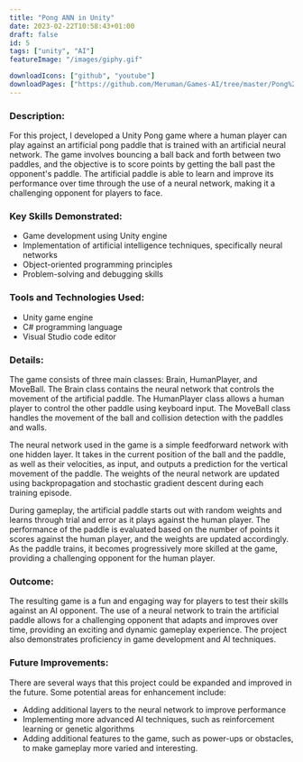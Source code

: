 ```yaml
---
title: "Pong ANN in Unity"
date: 2023-02-22T10:58:43+01:00
draft: false
id: 5
tags: ["unity", "AI"]
featureImage: "/images/giphy.gif"

downloadIcons: ["github", "youtube"]
downloadPages: ["https://github.com/Meruman/Games-AI/tree/master/Pong%20ANN" ,"https://www.youtube.com/watch?v=tX9iC7XeVNc"]
---
```


### **Description:** 

For this project, I developed a Unity Pong game where a human player can play against an artificial pong paddle that is trained with an artificial neural network. The game involves bouncing a ball back and forth between two paddles, and the objective is to score points by getting the ball past the opponent's paddle. The artificial paddle is able to learn and improve its performance over time through the use of a neural network, making it a challenging opponent for players to face.

### **Key Skills Demonstrated:**

-   Game development using Unity engine
-   Implementation of artificial intelligence techniques, specifically neural networks
-   Object-oriented programming principles
-   Problem-solving and debugging skills
       
### **Tools and Technologies Used:**

-   Unity game engine
-   C# programming language
-   Visual Studio code editor


### **Details:**

The game consists of three main classes: Brain, HumanPlayer, and MoveBall. The Brain class contains the neural network that controls the movement of the artificial paddle. The HumanPlayer class allows a human player to control the other paddle using keyboard input. The MoveBall class handles the movement of the ball and collision detection with the paddles and walls.

The neural network used in the game is a simple feedforward network with one hidden layer. It takes in the current position of the ball and the paddle, as well as their velocities, as input, and outputs a prediction for the vertical movement of the paddle. The weights of the neural network are updated using backpropagation and stochastic gradient descent during each training episode.

During gameplay, the artificial paddle starts out with random weights and learns through trial and error as it plays against the human player. The performance of the paddle is evaluated based on the number of points it scores against the human player, and the weights are updated accordingly. As the paddle trains, it becomes progressively more skilled at the game, providing a challenging opponent for the human player.

### **Outcome:**

The resulting game is a fun and engaging way for players to test their skills against an AI opponent. The use of a neural network to train the artificial paddle allows for a challenging opponent that adapts and improves over time, providing an exciting and dynamic gameplay experience. The project also demonstrates proficiency in game development and AI techniques.

### **Future Improvements:**

There are several ways that this project could be expanded and improved in the future. Some potential areas for enhancement include:

-   Adding additional layers to the neural network to improve performance
-   Implementing more advanced AI techniques, such as reinforcement learning or genetic algorithms
-   Adding additional features to the game, such as power-ups or obstacles, to make gameplay more varied and interesting.